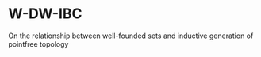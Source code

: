 # W-DW-IBC
On the relationship between well-founded sets and inductive generation of pointfree topology
